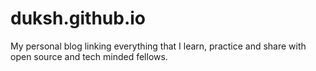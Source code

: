 duksh.github.io
===============

My personal blog linking everything that I learn, practice and share with open source and tech minded fellows.
